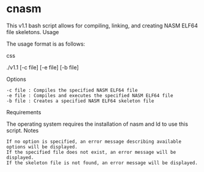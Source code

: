 # cnasm

This v1.1 bash script allows for compiling, linking, and creating NASM ELF64 file skeletons.
Usage

The usage format is as follows:

css

./v1.1 [-c file] [-e file] [-b file]

Options

    -c file : Compiles the specified NASM ELF64 file
    -e file : Compiles and executes the specified NASM ELF64 file
    -b file : Creates a specified NASM ELF64 skeleton file

Requirements

The operating system requires the installation of nasm and ld to use this script.
Notes

    If no option is specified, an error message describing available options will be displayed.
    If the specified file does not exist, an error message will be displayed.
    If the skeleton file is not found, an error message will be displayed.
